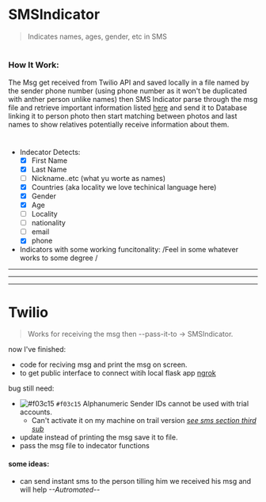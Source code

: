 # SMSIndicator

> Indicates names, ages, gender, etc in SMS
#
### How It Work:
The Msg get received from Twilio API and saved locally in a file named by the sender phone number (using phone number as it won't be duplicated with anther person unlike names) then SMS Indicator parse through the msg file and retrieve important information listed [here](#) and send it to Database linking it to person photo then start matching between photos and last names to show relatives potentially receive information about them.

#
* Indecator Detects:
    + [X] First Name
    + [X] Last Name
    + [ ] Nickname..etc (what yu worte as names)
    + [X] Countries (aka locality we love techinical language here)
    + [X] Gender
    + [X] Age
    + [ ] Locality
    + [ ] nationality
    + [ ] email
    + [X] phone

* Indicators with some working funcitonality:
	/Feel in some whatever works to some degree /


-------
-------
-------

# Twilio

> Works for receiving the msg then --pass-it-to &rarr; SMSIndicator.



now I've finished: 
- code for reciving msg and print the msg on screen.
- to get public interface to connect witih local flask app  [ngrok](https://ngrok.com/downloadi) 

bug still need:
   - ![#f03c15](https://placehold.it/15/f03c15/000000?text=+) `#f03c15` Alphanumeric Sender IDs cannot be used with trial accounts.
      + Can't activate it on my machine on trail version [*see sms section third sub*](https://support.twilio.com/hc/en-us/articles/223136107-How-does-Twilio-s-Free-Trial-work-)
   - update instead of printing the msg save it to file.
   - pass the msg file to indecator functions


#### some ideas:
- can send instant sms to the person tilling him we received his msg and will help *--Autromated--*
